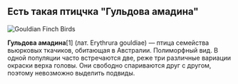 ## Есть такая птицчка "Гульдова амадина"

![Gouldian Finch Birds](https://pixabay.com/ru/photos/%D0%B3%D1%83%D0%BB%D1%8C%D0%B4%D0%BE%D0%B2%D0%B0-%D0%B0%D0%BC%D0%B0%D0%B4%D0%B8%D0%BD%D0%B0-%D0%BF%D1%82%D0%B8%D1%86%D0%B0-%D0%B6%D0%B8%D0%B2%D0%B0%D1%8F-%D0%BF%D1%80%D0%B8%D1%80%D0%BE%D0%B4%D0%B0-2022851/)

**Гульдова амадина**[1] (лат. Erythrura gouldiae) — птица семейства вьюрковых ткачиков, обитающая в Австралии. Полиморфный вид. В одной популяции часто встречаются две, реже три различные вариации окраски верха головы. Они свободно спариваются друг с другом, поэтому невозможно выделить подвиды.